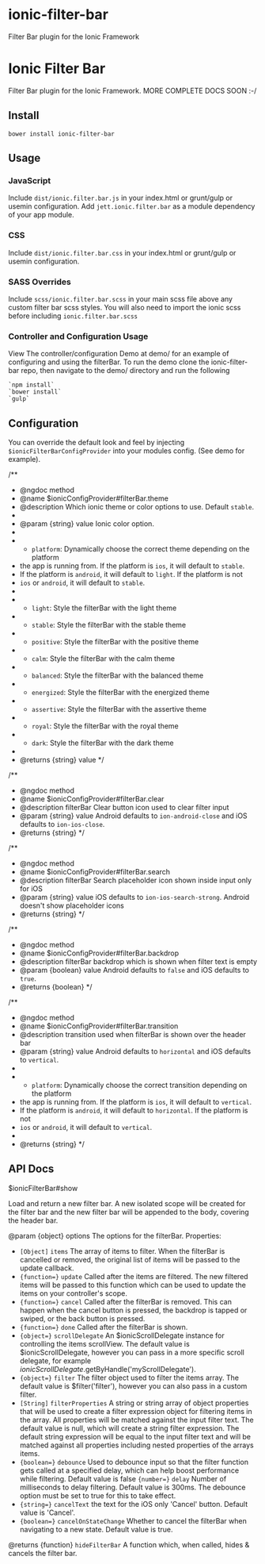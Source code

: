 # ionic-filter-bar
Filter Bar plugin for the Ionic Framework

Ionic Filter Bar
===================

Filter Bar plugin for the Ionic Framework.  MORE COMPLETE DOCS SOON :-/

## Install

`bower install ionic-filter-bar`

## Usage

### JavaScript

Include `dist/ionic.filter.bar.js` in your index.html or grunt/gulp or usemin configuration.
Add `jett.ionic.filter.bar` as a module dependency of your app module.


### CSS

Include `dist/ionic.filter.bar.css` in your index.html or grunt/gulp or usemin configuration.


### SASS Overrides

Include `scss/ionic.filter.bar.scss` in your main scss file above any custom filter bar scss styles.  You will also
need to import the ionic scss before including `ionic.filter.bar.scss`

### Controller and Configuration Usage

View The controller/configuration Demo at demo/ for an example of configuring and using the filterBar.  To run the demo
clone the ionic-filter-bar repo, then navigate to the demo/ directory and run the following

    `npm install`
    `bower install`
    `gulp`

## Configuration

  You can override the default look and feel by injecting `$ionicFilterBarConfigProvider` into your modules config.
  (See demo for example).

/**
 * @ngdoc method
 * @name $ionicConfigProvider#filterBar.theme
 * @description Which ionic theme or color options to use. Default `stable`.
 *
 * @param {string} value Ionic color option.
 *
 * * `platform`: Dynamically choose the correct theme depending on the platform
 * the app is running from. If the platform is `ios`, it will default to `stable`.
 * If the platform is `android`, it will default to `light`. If the platform is not
 * `ios` or `android`, it will default to `stable`.
 *
 * * `light`: Style the filterBar with the light theme
 * * `stable`: Style the filterBar with the stable theme
 * * `positive`: Style the filterBar with the positive theme
 * * `calm`: Style the filterBar with the calm theme
 * * `balanced`: Style the filterBar with the balanced theme
 * * `energized`: Style the filterBar with the energized theme
 * * `assertive`: Style the filterBar with the assertive theme
 * * `royal`: Style the filterBar with the royal theme
 * * `dark`: Style the filterBar with the dark theme
 *
 * @returns {string} value
 */

/**
 * @ngdoc method
 * @name $ionicConfigProvider#filterBar.clear
 * @description filterBar Clear button icon used to clear filter input
 * @param {string} value Android defaults to `ion-android-close` and iOS defaults to `ion-ios-close`.
 * @returns {string}
 */

/**
 * @ngdoc method
 * @name $ionicConfigProvider#filterBar.search
 * @description filterBar Search placeholder icon shown inside input only for iOS
 * @param {string} value iOS defaults to `ion-ios-search-strong`.  Android doesn't show placeholder icons
 * @returns {string}
 */

/**
 * @ngdoc method
 * @name $ionicConfigProvider#filterBar.backdrop
 * @description filterBar backdrop which is shown when filter text is empty
 * @param {boolean} value Android defaults to `false` and iOS defaults to `true`.
 * @returns {boolean}
 */

/**
 * @ngdoc method
 * @name $ionicConfigProvider#filterBar.transition
 * @description transition used when filterBar is shown over the header bar
 * @param {string} value Android defaults to `horizontal` and iOS defaults to `vertical`.
 *
 * * `platform`: Dynamically choose the correct transition depending on the platform
 * the app is running from. If the platform is `ios`, it will default to `vertical`.
 * If the platform is `android`, it will default to `horizontal`. If the platform is not
 * `ios` or `android`, it will default to `vertical`.
 *
 * @returns {string}
 */

## API Docs

  $ionicFilterBar#show

  Load and return a new filter bar.  A new isolated scope will be created for the filter bar and the new filter bar
  will be appended to the body, covering the header bar.
         
  @param {object} options The options for the filterBar. Properties:
         
  - `[Object]` `items` The array of items to filter.  When the filterBar is cancelled or removed, the original
              list of items will be passed to the update callback.
  - `{function=}` `update` Called after the items are filtered.  The new filtered items will be passed
              to this function which can be used to update the items on your controller's scope.
  - `{function=}` `cancel` Called after the filterBar is removed.  This can happen when the cancel
              button is pressed, the backdrop is tapped or swiped, or the back button is pressed.
  - `{function=}` `done` Called after the filterBar is shown.
  - `{object=}` `scrollDelegate` An $ionicScrollDelegate instance for controlling the items scrollView.
              The default value is $ionicScrollDelegate, however you can pass in a more specific scroll delegate,
              for example $ionicScrollDelegate.$getByHandle('myScrollDelegate').
  - `{object=}` `filter` The filter object used to filter the items array.  The default value is
              $filter('filter'), however you can also pass in a custom filter.
  - `[String]` `filterProperties` A string or string array of object properties that will be used to create a
              filter expression object for filtering items in the array.  All properties will be matched against the
              input filter text.  The default value is null, which will create a string filter expression.  The default
              string expression will be equal to the input filter text and will be matched against all properties
              including nested properties of the arrays items.
  - `{boolean=}` `debounce` Used to debounce input so that the filter function gets called at a specified delay,
              which can help boost performance while filtering.  Default value is false
              `{number=}` `delay` Number of milliseconds to delay filtering.  Default value is 300ms.  The debounce
              option must be set to true for this to take effect.
  - `{string=}` `cancelText` the text for the iOS only 'Cancel' button.  Default value is 'Cancel'.
  - `{boolean=}` `cancelOnStateChange` Whether to cancel the filterBar when navigating
              to a new state.  Default value is true.

  @returns {function} `hideFilterBar` A function which, when called, hides & cancels the filter bar.


